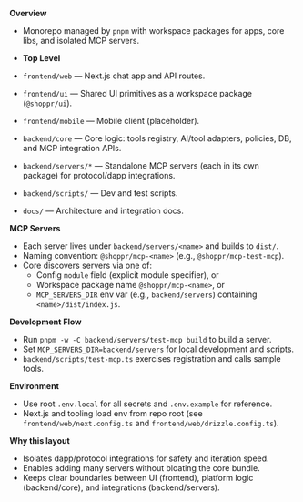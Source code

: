 **Overview**
- Monorepo managed by `pnpm` with workspace packages for apps, core libs, and isolated MCP servers.

- **Top Level**
- `frontend/web` — Next.js chat app and API routes.
- `frontend/ui` — Shared UI primitives as a workspace package (`@shoppr/ui`).
- `frontend/mobile` — Mobile client (placeholder).
- `backend/core` — Core logic: tools registry, AI/tool adapters, policies, DB, and MCP integration APIs.
- `backend/servers/*` — Standalone MCP servers (each in its own package) for protocol/dapp integrations.
- `backend/scripts/` — Dev and test scripts.
- `docs/` — Architecture and integration docs.

**MCP Servers**
- Each server lives under `backend/servers/<name>` and builds to `dist/`.
- Naming convention: `@shoppr/mcp-<name>` (e.g., `@shoppr/mcp-test-mcp`).
- Core discovers servers via one of:
  - Config `module` field (explicit module specifier), or
  - Workspace package name `@shoppr/mcp-<name>`, or
  - `MCP_SERVERS_DIR` env var (e.g., `backend/servers`) containing `<name>/dist/index.js`.

**Development Flow**
- Run `pnpm -w -C backend/servers/test-mcp build` to build a server.
- Set `MCP_SERVERS_DIR=backend/servers` for local development and scripts.
- `backend/scripts/test-mcp.ts` exercises registration and calls sample tools.

**Environment**
- Use root `.env.local` for all secrets and `.env.example` for reference.
- Next.js and tooling load env from repo root (see `frontend/web/next.config.ts` and `frontend/web/drizzle.config.ts`).

**Why this layout**
- Isolates dapp/protocol integrations for safety and iteration speed.
- Enables adding many servers without bloating the core bundle.
- Keeps clear boundaries between UI (frontend), platform logic (backend/core), and integrations (backend/servers).
